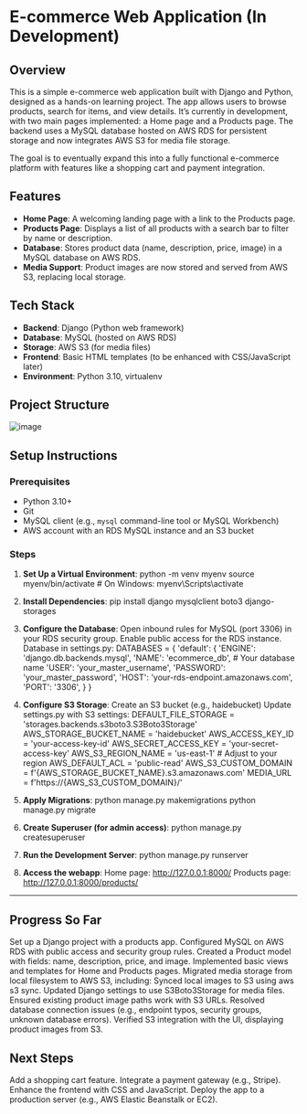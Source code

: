 # E-commerce Web Application (In Development)

## Overview

This is a simple e-commerce web application built with Django and Python, designed as a hands-on learning project. The app allows users to browse products, search for items, and view details. It’s currently in development, with two main pages implemented: a Home page and a Products page. The backend uses a MySQL database hosted on AWS RDS for persistent storage and now integrates AWS S3 for media file storage.

The goal is to eventually expand this into a fully functional e-commerce platform with features like a shopping cart and payment integration.

## Features

- **Home Page**: A welcoming landing page with a link to the Products page.
- **Products Page**: Displays a list of all products with a search bar to filter by name or description.
- **Database**: Stores product data (name, description, price, image) in a MySQL database on AWS RDS.
- **Media Support**: Product images are now stored and served from AWS S3, replacing local storage.

## Tech Stack

- **Backend**: Django (Python web framework)
- **Database**: MySQL (hosted on AWS RDS)
- **Storage**: AWS S3 (for media files)
- **Frontend**: Basic HTML templates (to be enhanced with CSS/JavaScript later)
- **Environment**: Python 3.10, virtualenv

## Project Structure

![image](https://github.com/user-attachments/assets/59d17adc-3d20-4982-b742-25cffb0aaf69)


## Setup Instructions

### Prerequisites
- Python 3.10+
- Git
- MySQL client (e.g., `mysql` command-line tool or MySQL Workbench)
- AWS account with an RDS MySQL instance and an S3 bucket

### Steps

1. **Set Up a Virtual Environment**:
   python -m venv myenv
   source myenv/bin/activate  # On Windows: myenv\Scripts\activate

2. **Install Dependencies**:
    pip install django mysqlclient boto3 django-storages

3. **Configure the Database**:
    Open inbound rules for MySQL (port 3306) in your RDS security group.
    Enable public access for the RDS instance.
    Database in settings.py:
            DATABASES = {
            'default': {
                'ENGINE': 'django.db.backends.mysql',
                'NAME': 'ecommerce_db',  # Your database name
                'USER': 'your_master_username',
                'PASSWORD': 'your_master_password',
                'HOST': 'your-rds-endpoint.amazonaws.com',
                'PORT': '3306',
            }
        }

4. **Configure S3 Storage**:
    Create an S3 bucket (e.g., haidebucket)
    Update settings.py with S3 settings:
        DEFAULT_FILE_STORAGE = 'storages.backends.s3boto3.S3Boto3Storage'
        AWS_STORAGE_BUCKET_NAME = 'haidebucket'
        AWS_ACCESS_KEY_ID = 'your-access-key-id'
        AWS_SECRET_ACCESS_KEY = 'your-secret-access-key'
        AWS_S3_REGION_NAME = 'us-east-1'  # Adjust to your region
        AWS_DEFAULT_ACL = 'public-read'
        AWS_S3_CUSTOM_DOMAIN = f'{AWS_STORAGE_BUCKET_NAME}.s3.amazonaws.com'
        MEDIA_URL = f'https://{AWS_S3_CUSTOM_DOMAIN}/'

5. **Apply Migrations**:
    python manage.py makemigrations
    python manage.py migrate

6. **Create Superuser (for admin access)**:
    python manage.py createsuperuser

7. **Run the Development Server**:
    python manage.py runserver

8. **Access the webapp**:
    Home page: http://127.0.0.1:8000/
    Products page: http://127.0.0.1:8000/products/
------------------------------------
## Progress So Far
Set up a Django project with a products app.
Configured MySQL on AWS RDS with public access and security group rules.
Created a Product model with fields: name, description, price, and image.
Implemented basic views and templates for Home and Products pages.
Migrated media storage from local filesystem to AWS S3, including:
Synced local images to S3 using aws s3 sync.
Updated Django settings to use S3Boto3Storage for media files.
Ensured existing product image paths work with S3 URLs.
Resolved database connection issues (e.g., endpoint typos, security groups, unknown database errors).
Verified S3 integration with the UI, displaying product images from S3.

## Next Steps
Add a shopping cart feature.
Integrate a payment gateway (e.g., Stripe).
Enhance the frontend with CSS and JavaScript.
Deploy the app to a production server (e.g., AWS Elastic Beanstalk or EC2).
